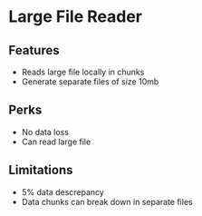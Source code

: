 # Large File Reader

## Features

- Reads large file locally in chunks
- Generate separate files of size 10mb

## Perks

- No data loss
- Can read large file

## Limitations

- 5% data descrepancy
- Data chunks can break down in separate files
